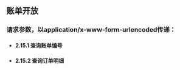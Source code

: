 ## 账单开放

### 请求参数，以application/x-www-form-urlencoded传递：

* #### 2.15.1 查询账单编号
* #### 2.15.2 查询订单明细



